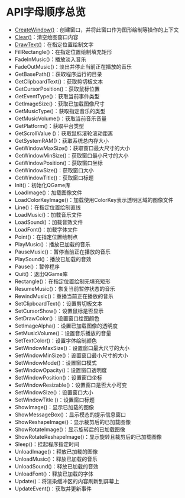 # API字母顺序总览

+ [CreateWindow()](Window.md#3)：创建窗口，并将此窗口作为图形绘制等操作的上下文
+ [Clear()](Graphic.md#35)：清空绘图窗口内容
+ [DrawText()](Graphic.md#708)：在指定位置绘制文字
+ FillRectangle()：在指定位置绘制填充矩形
+ FadeInMusic()：播放淡入音乐
+ FadeOutMusic()：淡出并停止当前正在播放的音乐
+ GetBasePath()：获取程序运行的目录
+ GetClipboardText()：获取剪切板文本
+ GetCursorPosition()：获取鼠标位置
+ GetEventType()：获取当前事件类型
+ GetImageSize()：获取已加载图像尺寸
+ GetMusicType()：获取指定音乐的类型
+ GetMusicVolume()：获取当前音乐音量
+ GetPlatform()：获取平台类型
+ GetScrollValue ()：获取鼠标滚轮滚动距离
+ GetSystemRAM()：获取系统总内存大小
+ GetWindowMaxSize()：获取窗口最大尺寸的大小
+ GetWindowMinSize()：获取窗口最小尺寸的大小
+ GetWindowPosition()：获取窗口坐标
+ GetWindowSize()：获取窗口大小
+ GetWindowTitle()：获取窗口标题
+ Init()：初始化QGame库
+ LoadImage()：加载图像文件
+ LoadColorKeyImage()：加载使用ColorKey表示透明区域的图像文件
+ Line()：在指定位置绘制直线
+ LoadMusic()：加载音乐文件
+ LoadSound()：加载音效文件
+ LoadFont()：加载字体文件
+ Point()：在指定位置绘制点
+ PlayMusic()：播放已加载的音乐
+ PauseMusic()：暂停当前正在播放的音乐
+ PlaySound()：播放已加载的音效
+ Pause()：暂停程序
+ Quit()：退出QGame库
+ Rectangle()：在指定位置绘制无填充矩形
+ ResumeMusic()：恢复当前暂停状态的音乐
+ RewindMusic()：重播当前正在播放的音乐
+ SetClipboardText()：设置剪切板文本
+ SetCursorShow()：设置鼠标是否显示
+ SetDrawColor()：设置窗口绘图颜色
+ SetImageAlpha()：设置已加载图像的透明度
+ SetMusicVolume()：设置音乐播放的音量
+ SetTextColor()：设置字体绘制颜色
+ SetWindowMaxSize()：设置窗口最大尺寸的大小
+ SetWindowMinSize()：设置窗口最小尺寸的大小
+ SetWindowMode()：设置窗口模式
+ SetWindowOpacity()：设置窗口透明度
+ SetWindowPosition()：设置窗口坐标
+ SetWindowResizable()：设置窗口是否大小可变
+ SetWindowSize()：设置窗口大小
+ SetWindowTitle ()：设置窗口标题
+ ShowImage()：显示已加载的图像
+ ShowMessageBox()：显示模态的提示信息窗口
+ ShowReshapeImage()：显示裁剪后的已加载图像
+ ShowRotateImage()：显示旋转后的已加载图像
+ ShowRotateReshapeImage()：显示旋转且裁剪后的已加载图像
+ Sleep()：挂起程序指定时间
+ UnloadImage()：释放已加载的图像
+ UnloadMusic()：释放已加载的音乐
+ UnloadSound()：释放已加载的音效
+ UnloadFont()：释放已加载的字体
+ Update()：将渲染缓冲区的内容刷新到屏幕上
+ UpdateEvent()：获取并更新事件